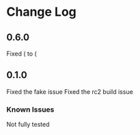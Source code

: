 
# Change Log

## 0.6.0

Fixed ( to \(

## 0.1.0

Fixed the fake issue
Fixed the rc2 build issue

### Known Issues

Not fully tested
